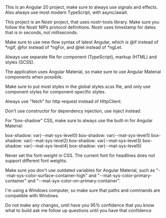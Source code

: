 This is an Angular 20 project, make sure to always use signals and effects. Also always use most modern TypeScript, with async/await.

This project is an Nostr project, that uses nostr-tools library. Make sure you follow the Nostr NIPs protocol definitions. Nostr uses
timestamp for dates that is in seconds, not milliseconds.

Make sure to use new flow syntax of latest Angular, which is @if instead of *ngIf, @for instead of *ngFor, and @let instead of \*ngLet.

Always use separate file for component (TypeScript), markup (HTML) and styles (SCSS).

The application uses Angular Material, so make sure to use Angular Material components when possible.

Make sure to put most styles in the global styles.scss file, and only use component styles for component-specific styles.

Always use "fetch" for http request instead of HttpClient.

Don't use constructor for dependency injection, use inject instead.

For "box-shadow" CSS, make sure to always use the built-in for Angular Material:

box-shadow: var(--mat-sys-level0)
box-shadow: var(--mat-sys-level1)
box-shadow: var(--mat-sys-level2)
box-shadow: var(--mat-sys-level3)
box-shadow: var(--mat-sys-level4)
box-shadow: var(--mat-sys-level5)

Never set the font-weight in CSS. The current font for headlines does not support different font weights.

Make sure you don't use outdated variables for Angular Material, such as "--mat-sys-color-surface-container-high" and "--mat-sys-color-primary-container" and "--mat-sys-color-on-primary-container".

I'm using a Windows computer, so make sure that paths and commands are compatible with Windows.

Do not make any changes, until have you 95% confidence that you know what to build ask me follow up questions until you have that confidence

